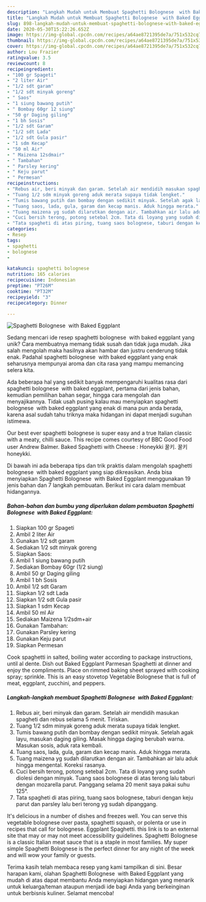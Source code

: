 ```yaml
---
description: "Langkah Mudah untuk Membuat Spaghetti Bolognese  with Baked Eggplant Anti Gagal"
title: "Langkah Mudah untuk Membuat Spaghetti Bolognese  with Baked Eggplant Anti Gagal"
slug: 898-langkah-mudah-untuk-membuat-spaghetti-bolognese-with-baked-eggplant-anti-gagal
date: 2020-05-30T15:22:26.652Z
image: https://img-global.cpcdn.com/recipes/a64ae8721395de7a/751x532cq70/spaghetti-bolognese-with-baked-eggplant-foto-resep-utama.jpg
thumbnail: https://img-global.cpcdn.com/recipes/a64ae8721395de7a/751x532cq70/spaghetti-bolognese-with-baked-eggplant-foto-resep-utama.jpg
cover: https://img-global.cpcdn.com/recipes/a64ae8721395de7a/751x532cq70/spaghetti-bolognese-with-baked-eggplant-foto-resep-utama.jpg
author: Lou Frazier
ratingvalue: 3.5
reviewcount: 8
recipeingredient:
- "100 gr Spageti"
- "2 liter Air"
- "1/2 sdt garam"
- "1/2 sdt minyak goreng"
- " Saos"
- "1 siung bawang putih"
- " Bombay 60gr 12 siung"
- "50 gr Daging giling"
- "1 bh Sosis"
- "1/2 sdt Garam"
- "1/2 sdt Lada"
- "1/2 sdt Gula pasir"
- "1 sdm Kecap"
- "50 ml Air"
- " Maizena 12sdmair"
- " Tambahan"
- " Parsley kering"
- " Keju parut"
- " Permesan"
recipeinstructions:
- "Rebus air, beri minyak dan garam. Setelah air mendidih masukan spagheti dan rebus selama 5 menit. Tiriskan."
- "Tuang 1/2 sdm minyak goreng aduk merata supaya tidak lengket."
- "Tumis bawang putih dan bombay dengan sedikit minyak. Setelah agak layu, masukan daging giling. Masak hingga daging berubah warna. Masukan sosis, aduk rata kembali."
- "Tuang saos, lada, gula, garam dan kecap manis. Aduk hingga merata."
- "Tuang maizena yg sudah dilarutkan dengan air. Tambahkan air lalu aduk hingga mengental. Koreksi rasanya."
- "Cuci bersih terong, potong setebal 2cm. Tata di loyang yang sudah diolesi dengan minyak. Tuang saos bolognese di atas terong lalu taburi dengan mozarella parut. Panggang selama 20 menit saya pakai suhu 125°."
- "Tata spagheti di atas piring, tuang saos bolognese, taburi dengan keju parut dan parsley lalu beri terong yg sudah dipanggang."
categories:
- Resep
tags:
- spaghetti
- bolognese
- 

katakunci: spaghetti bolognese  
nutrition: 165 calories
recipecuisine: Indonesian
preptime: "PT26M"
cooktime: "PT32M"
recipeyield: "3"
recipecategory: Dinner

---
```



![Spaghetti Bolognese  with Baked Eggplant](https://img-global.cpcdn.com/recipes/a64ae8721395de7a/751x532cq70/spaghetti-bolognese-with-baked-eggplant-foto-resep-utama.jpg)

Sedang mencari ide resep spaghetti bolognese  with baked eggplant yang unik? Cara membuatnya memang tidak susah dan tidak juga mudah. Jika salah mengolah maka hasilnya akan hambar dan justru cenderung tidak enak. Padahal spaghetti bolognese  with baked eggplant yang enak seharusnya mempunyai aroma dan cita rasa yang mampu memancing selera kita.

Ada beberapa hal yang sedikit banyak mempengaruhi kualitas rasa dari spaghetti bolognese  with baked eggplant, pertama dari jenis bahan, kemudian pemilihan bahan segar, hingga cara mengolah dan menyajikannya. Tidak usah pusing kalau mau menyiapkan spaghetti bolognese  with baked eggplant yang enak di mana pun anda berada, karena asal sudah tahu triknya maka hidangan ini dapat menjadi suguhan istimewa.

Our best ever spaghetti bolognese is super easy and a true Italian classic with a meaty, chilli sauce. This recipe comes courtesy of BBC Good Food user Andrew Balmer. Baked Spaghetti with Cheese : Honeykki 꿀키. 꿀키honeykki.


Di bawah ini ada beberapa tips dan trik praktis dalam mengolah spaghetti bolognese  with baked eggplant yang siap dikreasikan. Anda bisa menyiapkan Spaghetti Bolognese  with Baked Eggplant menggunakan 19 jenis bahan dan 7 langkah pembuatan. Berikut ini cara dalam membuat hidangannya.

<!--inarticleads1-->

##### Bahan-bahan dan bumbu yang diperlukan dalam pembuatan Spaghetti Bolognese  with Baked Eggplant:

1. Siapkan 100 gr Spageti
1. Ambil 2 liter Air
1. Gunakan 1/2 sdt garam
1. Sediakan 1/2 sdt minyak goreng
1. Siapkan  Saos:
1. Ambil 1 siung bawang putih
1. Sediakan  Bombay 60gr (1/2 siung)
1. Ambil 50 gr Daging giling
1. Ambil 1 bh Sosis
1. Ambil 1/2 sdt Garam
1. Siapkan 1/2 sdt Lada
1. Siapkan 1/2 sdt Gula pasir
1. Siapkan 1 sdm Kecap
1. Ambil 50 ml Air
1. Sediakan  Maizena 1/2sdm+air
1. Gunakan  Tambahan:
1. Gunakan  Parsley kering
1. Gunakan  Keju parut
1. Siapkan  Permesan


Cook spaghetti in salted, boiling water according to package instructions, until al dente. Dish out Baked Eggplant Parmesan Spaghetti at dinner and enjoy the compliments. Place on rimmed baking sheet sprayed with cooking spray; sprinkle. This is an easy stovetop Vegetable Bolognese that is full of meat, eggplant, zucchini, and peppers. 

<!--inarticleads2-->

##### Langkah-langkah membuat Spaghetti Bolognese  with Baked Eggplant:

1. Rebus air, beri minyak dan garam. Setelah air mendidih masukan spagheti dan rebus selama 5 menit. Tiriskan.
1. Tuang 1/2 sdm minyak goreng aduk merata supaya tidak lengket.
1. Tumis bawang putih dan bombay dengan sedikit minyak. Setelah agak layu, masukan daging giling. Masak hingga daging berubah warna. Masukan sosis, aduk rata kembali.
1. Tuang saos, lada, gula, garam dan kecap manis. Aduk hingga merata.
1. Tuang maizena yg sudah dilarutkan dengan air. Tambahkan air lalu aduk hingga mengental. Koreksi rasanya.
1. Cuci bersih terong, potong setebal 2cm. Tata di loyang yang sudah diolesi dengan minyak. Tuang saos bolognese di atas terong lalu taburi dengan mozarella parut. Panggang selama 20 menit saya pakai suhu 125°.
1. Tata spagheti di atas piring, tuang saos bolognese, taburi dengan keju parut dan parsley lalu beri terong yg sudah dipanggang.


It&#39;s delicious in a number of dishes and freezes well. You can serve this vegetable bolognese over pasta, spaghetti squash, or polenta or use in recipes that call for bolognese. Eggplant Spaghetti. this link is to an external site that may or may not meet accessibility guidelines. Spaghetti Bolognese is a classic Italian meat sauce that is a staple in most families. My super simple Spaghetti Bolognese is the perfect dinner for any night of the week and will wow your family or guests. 

Terima kasih telah membaca resep yang kami tampilkan di sini. Besar harapan kami, olahan Spaghetti Bolognese  with Baked Eggplant yang mudah di atas dapat membantu Anda menyiapkan hidangan yang menarik untuk keluarga/teman ataupun menjadi ide bagi Anda yang berkeinginan untuk berbisnis kuliner. Selamat mencoba!
